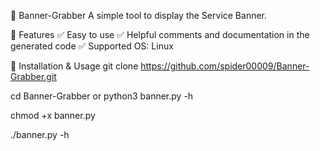 📌 Banner-Grabber
A simple tool to display the Service Banner.

🚀 Features
✅ Easy to use
✅ Helpful comments and documentation in the generated code
✅ Supported OS: Linux

📌 Installation & Usage
git clone https://github.com/spider00009/Banner-Grabber.git

cd Banner-Grabber
or 
python3 banner.py -h

chmod +x banner.py 

./banner.py -h
